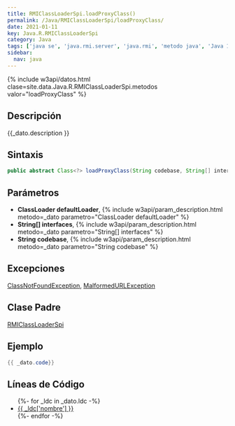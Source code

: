 ```yaml
---
title: RMIClassLoaderSpi.loadProxyClass()
permalink: /Java/RMIClassLoaderSpi/loadProxyClass/
date: 2021-01-11
key: Java.R.RMIClassLoaderSpi
category: Java
tags: ['java se', 'java.rmi.server', 'java.rmi', 'metodo java', 'Java 1.4']
sidebar: 
  nav: java
---
```


{% include w3api/datos.html clase=site.data.Java.R.RMIClassLoaderSpi.metodos valor="loadProxyClass" %}

## Descripción
{{_dato.description }}

## Sintaxis
~~~java
public abstract Class<?> loadProxyClass(String codebase, String[] interfaces, ClassLoader defaultLoader) throws MalformedURLException, ClassNotFoundException
~~~

## Parámetros
* **ClassLoader defaultLoader**,  {% include w3api/param_description.html metodo=_dato parametro="ClassLoader defaultLoader" %}
* **String[] interfaces**,  {% include w3api/param_description.html metodo=_dato parametro="String[] interfaces" %}
* **String codebase**,  {% include w3api/param_description.html metodo=_dato parametro="String codebase" %}

## Excepciones
[ClassNotFoundException](/Java/ClassNotFoundException/), [MalformedURLException](/Java/MalformedURLException/)

## Clase Padre
[RMIClassLoaderSpi](/Java/RMIClassLoaderSpi/)

## Ejemplo
~~~java
{{ _dato.code}}
~~~

## Líneas de Código
<ul>
{%- for _ldc in _dato.ldc -%}
   <li>
       <a href="{{_ldc['url'] }}">{{ _ldc['nombre'] }}</a>
   </li>
{%- endfor -%}
</ul>

